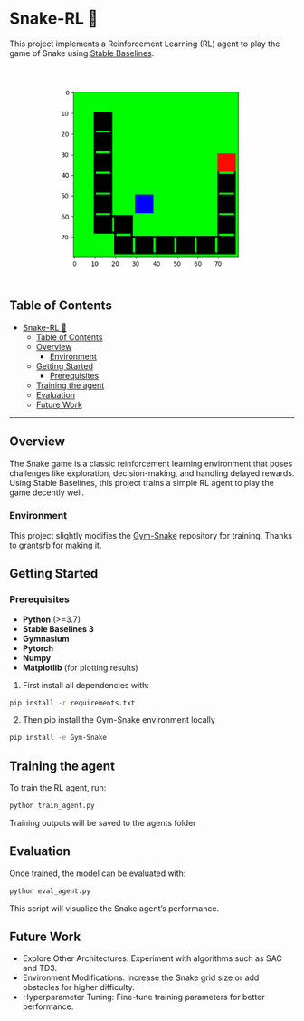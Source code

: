 # Snake-RL 🐍

This project implements a Reinforcement Learning (RL) agent to play the game of Snake using [Stable Baselines](https://stable-baselines3.readthedocs.io/). 

![Demo](media/Johnny-Dense-2.gif) <!-- Replace with your actual media path -->

## Table of Contents


- [Snake-RL 🐍](#snake-rl-)
  - [Table of Contents](#table-of-contents)
  - [Overview](#overview)
    - [Environment](#environment)
  - [Getting Started](#getting-started)
    - [Prerequisites](#prerequisites)
  - [Training the agent](#training-the-agent)
  - [Evaluation](#evaluation)
  - [Future Work](#future-work)

---

## Overview

The Snake game is a classic reinforcement learning environment that poses challenges like exploration, decision-making, and handling delayed rewards. Using Stable Baselines, this project trains a simple RL agent to play the game decently well.

### Environment

This project slightly modifies the [Gym-Snake](https://github.com/grantsrb/Gym-Snake) repository for training. Thanks to [grantsrb](https://github.com/grantsrb) for making it.

## Getting Started

### Prerequisites

- **Python** (>=3.7)
- **Stable Baselines 3**
- **Gymnasium**
- **Pytorch**
- **Numpy**
- **Matplotlib** (for plotting results)

1. First install all dependencies with:

```bash
pip install -r requirements.txt
```
2. Then pip install the Gym-Snake environment locally

```bash
pip install -e Gym-Snake
```

## Training the agent

To train the RL agent, run:

```bash
python train_agent.py
```


Training outputs will be saved to the agents folder


## Evaluation
Once trained, the model can be evaluated with:

```bash
python eval_agent.py
```
This script will visualize the Snake agent’s performance.



## Future Work
- Explore Other Architectures: Experiment with algorithms such as SAC and TD3.
- Environment Modifications: Increase the Snake grid size or add obstacles for higher difficulty.
- Hyperparameter Tuning: Fine-tune training parameters for better performance.

